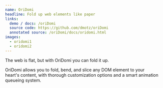 ```yaml
---
name: OriDomi
headline: Fold up web elements like paper
links:
  demo / docs: /oriDomi
  source code: https://github.com/dmotz/oriDomi
  annotated source: /oriDomi/docs/oridomi.html
images:
  - oridomi1
  - oridomi2
---
```


The web is flat, but with OriDomi you can fold it up.

OriDomi allows you to fold, bend, and slice any DOM element to your heart's
content, with thorough customization options and a smart animation queueing
system.
